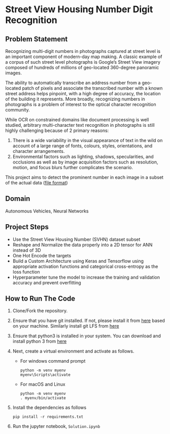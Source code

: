 # Street View Housing Number Digit Recognition
## Problem Statement
Recognizing multi-digit numbers in photographs captured at street level is an important 
component of modern-day map making. A classic example of a corpus of such street
level photographs is Google’s Street View imagery composed of hundreds of millions 
of geo-located 360-degree panoramic images.

The ability to automatically transcribe an address number from a geo-located patch of 
pixels and associate the transcribed number with a known street address helps 
pinpoint, with a high degree of accuracy, the location of the building it represents. More 
broadly, recognizing numbers in photographs is a problem of interest to the optical 
character recognition community.

While OCR on constrained domains like document processing is well studied, arbitrary 
multi-character text recognition in photographs is still highly challenging because of 2 primary reasons: 
1. There is a wide variability in the visual appearance of text in the wild on account 
of a large range of fonts, colours, styles, orientations, and character arrangements.
2. Environmental factors such as 
lighting, shadows, specularities, and occlusions as well as by image acquisition factors 
such as resolution, motion, and focus blurs further complicates the scenario.

This project aims to detect the prominent number in each image in a subset of the actual data ([file format](http://docs.h5py.org/en/stable/high/dataset.html ))

## Domain
Autonomous Vehicles, Neural Networks

## Project Steps
-  Use the Street View Housing Number (SVHN) dataset subset
-  Reshape and Normalize the data properly into a 2D tensor for ANN instead of 3D
-  One Hot Encode the targets
- Build a Custom Architecture using Keras and Tensorflow using appropriate activation functions and categorical cross-entropy as the loss function
- Hyperparameter tune the model to increase the training and validation accuracy and prevent overfitting

## How to Run The Code
1. Clone/Fork the repository.
2. Ensure that you have git installed. If not, please install it from [here](https://git-scm.com/downloads) based on your machine. Similarly install git LFS from [here](https://git-lfs.com/)
3. Ensure that python3 is installed in your system. You can download and install python 3 from [here](https://www.python.org/downloads/)
4. Next, create a virtual environment and activate as follows.<br>

    - For windows command prompt
        ```
        python -m venv myenv
        myenv\Scripts\activate
        ```

    - For macOS and Linux
        ```
        python -m venv myenv
        . myenv/bin/activate
        ```
5. Install the dependencies as follows
    ```
    pip install -r requirements.txt
    ```
6. Run the jupyter notebook, `Solution.ipynb`